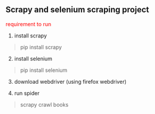## Scrapy and selenium scraping project

<span style='color:red'>requirement to run</span>
1. install scrapy
> pip install scrapy

2. install selenium 
> pip install selenium

3. download webdriver (using firefox webdriver)

4. run spider
> scrapy crawl books 

